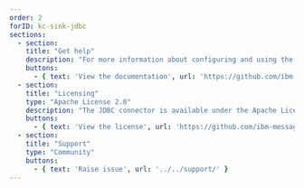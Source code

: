 ```yaml
---
order: 2
forID: kc-sink-jdbc
sections:
  - section:
    title: "Get help"
    description: "For more information about configuring and using the connector, see the documentation."
    buttons:
      - { text: 'View the documentation', url: 'https://github.com/ibm-messaging/kafka-connect-jdbc-sink' }
  - section:
    title: "Licensing"
    type: "Apache License 2.0"
    description: "The JDBC connector is available under the Apache License 2.0 license."
    buttons:
      - { text: 'View the license', url: 'https://github.com/ibm-messaging/kafka-connect-jdbc-sink/blob/master/LICENSE' }
  - section:
    title: "Support"
    type: "Community"
    buttons:
      - { text: 'Raise issue', url: '../../support/' }
---
```

